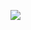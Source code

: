 ![](https://steamuserimages-a.akamaihd.net/ugc/847092187909232389/B30FDC786E112747191946B2E3C783731F810FA0/)
